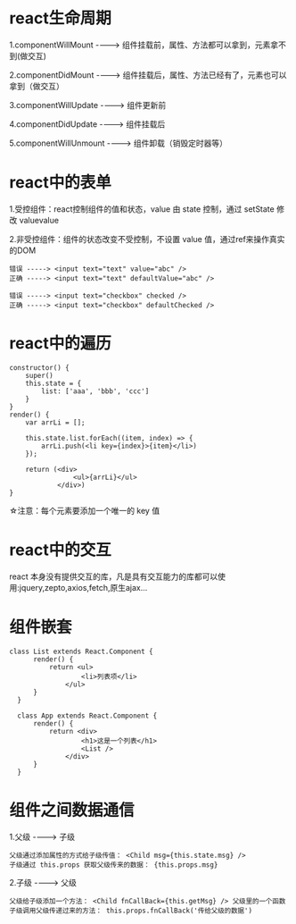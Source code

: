 # react生命周期
1.componentWillMount     ----> 组件挂载前，属性、方法都可以拿到，元素拿不到(做交互)

2.componentDidMount      ----> 组件挂载后，属性、方法已经有了，元素也可以拿到（做交互）

3.componentWillUpdate    ----> 组件更新前

4.componentDidUpdate     ----> 组件挂载后

5.componentWillUnmount   ----> 组件卸载（销毁定时器等）
  
# react中的表单

  1.受控组件：react控制组件的值和状态，value 由 state 控制，通过 setState 修改 valuevalue
  
  2.非受控组件：组件的状态改变不受控制，不设置 value 值，通过ref来操作真实的DOM
  
    错误 -----> <input text="text" value="abc" />
    正确 -----> <input text="text" defaultValue="abc" />

    错误 -----> <input text="checkbox" checked />
    正确 -----> <input text="checkbox" defaultChecked />
    
# react中的遍历
    constructor() {
        super()
        this.state = {
            list: ['aaa', 'bbb', 'ccc']
        }
    }
    render() {
        var arrLi = [];

        this.state.list.forEach((item, index) => {
            arrLi.push(<li key={index}>{item}</li>)
        });

        return (<div>
                    <ul>{arrLi}</ul>
                </div>)
    }
    
☆注意：每个元素要添加一个唯一的 key 值

# react中的交互
  react 本身没有提供交互的库，凡是具有交互能力的库都可以使用:jquery,zepto,axios,fetch,原生ajax...
  
# 组件嵌套
    class List extends React.Component {
          render() {
              return <ul>
                      <li>列表项</li>
                  </ul>
          }
      }

      class App extends React.Component {
          render() {
              return <div>
                      <h1>这是一个列表</h1>
                      <List />
                  </div>
          }
      }
 
# 组件之间数据通信
  1.父级 ----> 子级
  
    父级通过添加属性的方式给子级传值： <Child msg={this.state.msg} />
    子级通过 this.props 获取父级传来的数据： {this.props.msg}
        
  2.子级 ----> 父级
  
    父级给子级添加一个方法： <Child fnCallBack={this.getMsg} /> 父级里的一个函数
    子级调用父级传递过来的方法： this.props.fnCallBack('传给父级的数据')
  
  
  
  
  
  
  
  
  
  
  
  
  
  
